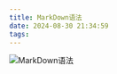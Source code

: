 ```yaml
---
title: MarkDown语法
date: 2024-08-30 21:34:59
tags:
---
```


![MarkDown语法](/Users/yule5426/Desktop/MarkDown语法.png)
